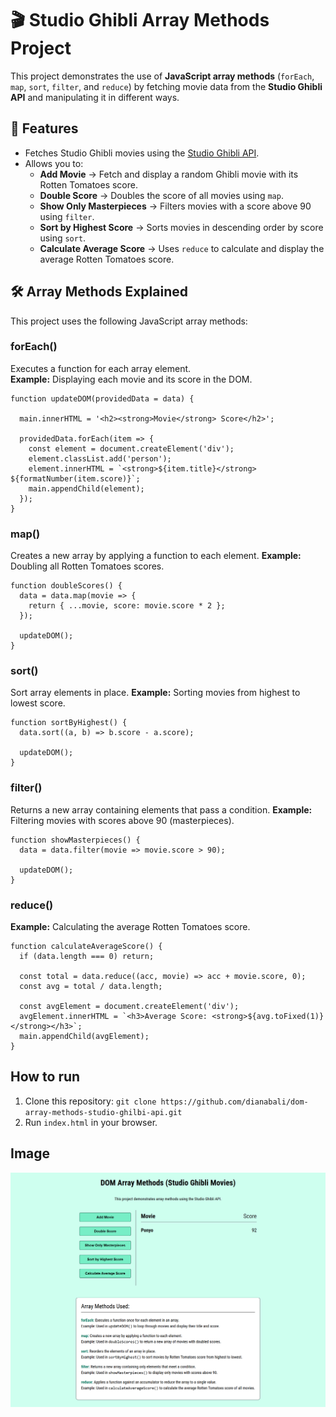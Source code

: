 # 🎬 Studio Ghibli Array Methods Project

This project demonstrates the use of **JavaScript array methods** (`forEach`, `map`, `sort`, `filter`, and `reduce`) by fetching movie data from the **Studio Ghibli API** and manipulating it in different ways.


## 🚀 Features
- Fetches Studio Ghibli movies using the [Studio Ghibli API](https://ghibliapi.vercel.app/).
- Allows you to:
  - **Add Movie** → Fetch and display a random Ghibli movie with its Rotten Tomatoes score.  
  - **Double Score** → Doubles the score of all movies using `map`.  
  - **Show Only Masterpieces** → Filters movies with a score above 90 using `filter`.  
  - **Sort by Highest Score** → Sorts movies in descending order by score using `sort`.  
  - **Calculate Average Score** → Uses `reduce` to calculate and display the average Rotten Tomatoes score.  


## 🛠️ Array Methods Explained
This project uses the following JavaScript array methods:

### forEach()
Executes a function for each array element.  
**Example:** Displaying each movie and its score in the DOM. 
```
function updateDOM(providedData = data) {

  main.innerHTML = '<h2><strong>Movie</strong> Score</h2>';

  providedData.forEach(item => {
    const element = document.createElement('div');
    element.classList.add('person');
    element.innerHTML = `<strong>${item.title}</strong> ${formatNumber(item.score)}`;
    main.appendChild(element);
  });
}
```

### map()
Creates a new array by applying a function to each element.
**Example:** Doubling all Rotten Tomatoes scores.
```
function doubleScores() {
  data = data.map(movie => {
    return { ...movie, score: movie.score * 2 };
  });

  updateDOM();
}
```

### sort()
Sort array elements in place.
**Example:** Sorting movies from highest to lowest score.
```
function sortByHighest() {
  data.sort((a, b) => b.score - a.score);

  updateDOM();
}
```

### filter()
Returns a new array containing elements that pass a condition.
**Example:** Filtering movies with scores above 90 (masterpieces).
```
function showMasterpieces() {
  data = data.filter(movie => movie.score > 90);

  updateDOM();
}
```

### reduce()
**Example:** Calculating the average Rotten Tomatoes score.
```
function calculateAverageScore() {
  if (data.length === 0) return;

  const total = data.reduce((acc, movie) => acc + movie.score, 0);
  const avg = total / data.length;

  const avgElement = document.createElement('div');
  avgElement.innerHTML = `<h3>Average Score: <strong>${avg.toFixed(1)}</strong></h3>`;
  main.appendChild(avgElement);
}
```

## How to run
1. Clone this repository: ```git clone https://github.com/dianabali/dom-array-methods-studio-ghilbi-api.git```
2. Run ```index.html``` in your browser.

## Image
![Studio Ghilbi Movies App](preview.png)

